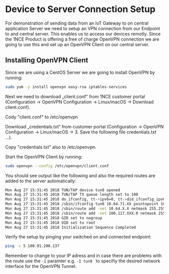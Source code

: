 # Device to Server Connection Setup

For demonstration of sending data from an IoT Gateway to on central application Server we need to setup an VPN connection from our Endpoint to and central server. 
This enables us to access our devices remotly. 
Since the 1NCE Product is offering a free of charge OpenVPN connection we are going to use this and set up an OpenVPN Client on our central server. 

## Installing OpenVPN Client

Since we are using a CentOS Server we are going to install OpenVPN by running: 

```bash
sudo yum -y install openvpn easy-rsa iptables-services
```

Next we need to download „client.conf“ from 1NCE customer portal (Configuration -> OpenVPN Configuration -> Linux/macOS -> Download client.conf).

Cody "client.conf" to /etc/openvpn

Download „credentials.txt“ from customer portal (Configuration -> OpenVPN Configuration -> Linux/macOS -> 3. Save the following file credentials.txt …).

Copy "credentials.txt" also to /etc/openvpn.

Start the OpenVPN Client by running: 
```bash
sudo openvpn --config /etc/openvpn/client.conf
```

You should see output like the following and also the required routes are added to the server automatically: 

```bash
Mon Aug 27 15:31:45 2018 TUN/TAP device tun0 opened
Mon Aug 27 15:31:45 2018 TUN/TAP TX queue length set to 100
Mon Aug 27 15:31:45 2018 do_ifconfig, tt->ipv6=0, tt->did_ifconfig_ipv6_setup=0
Mon Aug 27 15:31:45 2018 /sbin/ifconfig tun0 10.64.71.XX pointopoint 10.64.71.XX mtu 1500
Mon Aug 27 15:31:45 2018 /sbin/route add -net 10.64.X.X netmask 255.255.255.255 gw 10.64.71.XX
Mon Aug 27 15:31:45 2018 /sbin/route add -net 100.117.XXX.0 netmask 255.255.252.0 gw 10.64.71.XX
Mon Aug 27 15:31:45 2018 GID set to nogroup
Mon Aug 27 15:31:45 2018 UID set to root
Mon Aug 27 15:31:45 2018 Initialization Sequence Completed
```

Verify the setup by pinging your switched on and connected endpoint: 
```bash
ping -c 5 100.91.200.137
```
Remember to change to your IP adress and in case there are problems with the route use the `-I` paramter e.g. `-I tun0 ` to specifiy the desired network interface for the OpenVPN Tunnel. 

